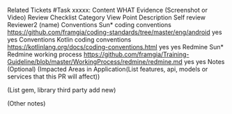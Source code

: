 Related Tickets
#Task xxxxx: Content
WHAT
Evidence (Screenshot or Video)
Review Checklist
Category	View Point	Description	Self review	Reviewer2 (name)
Conventions	Sun* coding conventions	https://github.com/framgia/coding-standards/tree/master/eng/android	
 yes
 yes
Conventions	Kotlin coding conventions	https://kotlinlang.org/docs/coding-conventions.html	
 yes
 yes
Redmine	Sun* Redmine working process	https://github.com/framgia/Training-Guideline/blob/master/WorkingProcess/redmine/redmine.md	
 yes
 yes
Notes (Optional)
(Impacted Areas in Application(List features, api, models or services that this PR will affect))

(List gem, library third party add new)

(Other notes)